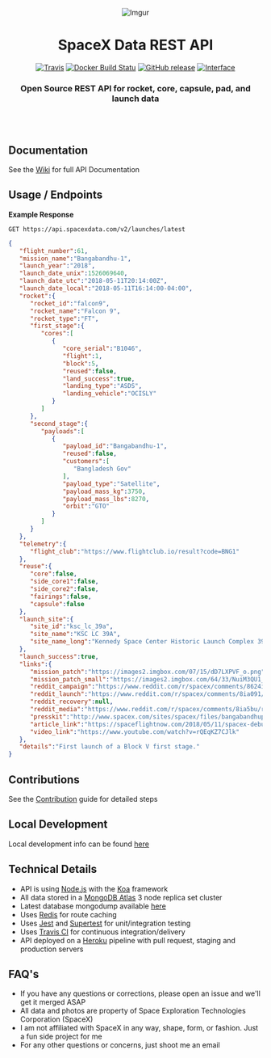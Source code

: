 <div align="center">

![Imgur](https://i.imgur.com/CyPho0U.jpg)

# SpaceX Data REST API

[![Travis](https://img.shields.io/travis/r-spacex/SpaceX-API.svg?style=flat-square)](https://travis-ci.org/r-spacex/SpaceX-API)
[![Docker Build Statu](https://img.shields.io/docker/build/jakewmeyer/spacex-api.svg?style=flat-square)](https://hub.docker.com/r/jakewmeyer/spacex-api/)
[![GitHub release](https://img.shields.io/github/release/r-spacex/SpaceX-API.svg?style=flat-square)]()
[![Interface](https://img.shields.io/badge/interface-REST-brightgreen.svg?style=flat-square)]()

### Open Source REST API for rocket, core, capsule, pad, and launch data
<br></br>

</div>

## Documentation
See the [Wiki](https://github.com/r-spacex/SpaceX-API/wiki) for full API Documentation

## Usage / Endpoints

**Example Response**

```http
GET https://api.spacexdata.com/v2/launches/latest
```

```json
{
   "flight_number":61,
   "mission_name":"Bangabandhu-1",
   "launch_year":"2018",
   "launch_date_unix":1526069640,
   "launch_date_utc":"2018-05-11T20:14:00Z",
   "launch_date_local":"2018-05-11T16:14:00-04:00",
   "rocket":{
      "rocket_id":"falcon9",
      "rocket_name":"Falcon 9",
      "rocket_type":"FT",
      "first_stage":{
         "cores":[
            {
               "core_serial":"B1046",
               "flight":1,
               "block":5,
               "reused":false,
               "land_success":true,
               "landing_type":"ASDS",
               "landing_vehicle":"OCISLY"
            }
         ]
      },
      "second_stage":{
         "payloads":[
            {
               "payload_id":"Bangabandhu-1",
               "reused":false,
               "customers":[
                  "Bangladesh Gov"
               ],
               "payload_type":"Satellite",
               "payload_mass_kg":3750,
               "payload_mass_lbs":8270,
               "orbit":"GTO"
            }
         ]
      }
   },
   "telemetry":{
      "flight_club":"https://www.flightclub.io/result?code=BNG1"
   },
   "reuse":{
      "core":false,
      "side_core1":false,
      "side_core2":false,
      "fairings":false,
      "capsule":false
   },
   "launch_site":{
      "site_id":"ksc_lc_39a",
      "site_name":"KSC LC 39A",
      "site_name_long":"Kennedy Space Center Historic Launch Complex 39A"
   },
   "launch_success":true,
   "links":{
      "mission_patch":"https://images2.imgbox.com/07/15/dD7LXPVF_o.png",
      "mission_patch_small":"https://images2.imgbox.com/64/33/NuiM3QU1_o.png",
      "reddit_campaign":"https://www.reddit.com/r/spacex/comments/8624iq/bangabandhu1_launch_campaign_thread/",
      "reddit_launch":"https://www.reddit.com/r/spacex/comments/8ia091/rspacex_bangabandhu1_official_launch_discussion",
      "reddit_recovery":null,
      "reddit_media":"https://www.reddit.com/r/spacex/comments/8ia5bu/rspacex_bangabandhu1_media_thread_videos_images/",
      "presskit":"http://www.spacex.com/sites/spacex/files/bangabandhupresskit51118.pdf",
      "article_link":"https://spaceflightnow.com/2018/05/11/spacex-debuts-an-improved-human-rated-model-of-the-falcon-9-rocket/",
      "video_link":"https://www.youtube.com/watch?v=rQEqKZ7CJlk"
   },
   "details":"First launch of a Block V first stage."
}
```

## Contributions
See the [Contribution](https://github.com/r-spacex/SpaceX-API/blob/master/CONTRIBUTING.md) guide for detailed steps

## Local Development
Local development info can be found [here](https://github.com/r-spacex/SpaceX-API/wiki/Local-Development)

## Technical Details
* API is using [Node.js](https://nodejs.org/en/) with the [Koa](http://koajs.com/) framework
* All data stored in a [MongoDB Atlas](https://www.mongodb.com/cloud/atlas) 3 node replica set cluster
* Latest database mongodump available [here](https://drive.google.com/drive/folders/0B2DdgKR4GR4xdk1sRGowcUZXeE0?usp=sharing)
* Uses [Redis](https://redis.io/) for route caching
* Uses [Jest](https://facebook.github.io/jest/) and [Supertest](https://github.com/visionmedia/supertest) for unit/integration testing
* Uses [Travis CI](https://travis-ci.org/) for continuous integration/delivery
* API deployed on a [Heroku](https://www.heroku.com/) pipeline with pull request, staging and production servers

## FAQ's
* If you have any questions or corrections, please open an issue and we'll get it merged ASAP
* All data and photos are property of Space Exploration Technologies Corporation (SpaceX)
* I am not affiliated with SpaceX in any way, shape, form, or fashion. Just a fun side project for me
* For any other questions or concerns, just shoot me an email
